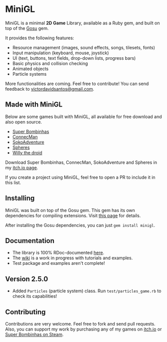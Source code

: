 # MiniGL

MiniGL is a minimal **2D Game** Library, available as a Ruby gem, and built on
top of the [Gosu](http://www.libgosu.org/) gem.

It provides the following features:

  * Resource management (images, sound effects, songs, tilesets, fonts)
  * Input manipulation (keyboard, mouse, joystick)
  * UI (text, buttons, text fields, drop-down lists, progress bars)
  * Basic physics and collision checking
  * Animated objects
  * Particle systems

More functionalities are coming. Feel free to contribute! You can send feedback
to victordavidsantos@gmail.com.

## Made with MiniGL

Below are some games built with MiniGL, all available for free download and also open source.
* [Super Bombinhas](https://github.com/victords/super-bombinhas)
* [ConnecMan](https://github.com/victords/connecman)
* [SokoAdventure](https://github.com/victords/sokoadventure)
* [Spheres](https://github.com/victords/spheres)
* [Willy the droid](https://github.com/gavr-games/willy_the_droid)

Download Super Bombinhas, ConnecMan, SokoAdventure and Spheres in my [itch.io page](https://victords.itch.io).

If you create a project using MiniGL, feel free to open a PR to include it in this list.

## Installing

MiniGL was built on top of the Gosu gem. This gem has its own dependencies for
compiling extensions. Visit
[this page](https://github.com/jlnr/gosu/wiki/Getting-Started-on-Linux) for
details.

After installing the Gosu dependencies, you can just `gem install minigl`.

## Documentation

  * The library is 100% RDoc-documented [here](https://www.rubydoc.info/gems/minigl).
  * The [wiki](https://github.com/victords/minigl/wiki) is a work in progress with tutorials and examples.
  * Test package and examples aren't complete!

## Version 2.5.0

  * Added `Particles` (particle system) class. Run `test/particles_game.rb` to check its capabilities!

## Contributing

Contributions are very welcome. Feel free to fork and send pull requests.
Also, you can support my work by purchasing any of my games on [itch.io](https://victords.itch.io) or [Super Bombinhas on Steam](https://store.steampowered.com/app/1553840).
